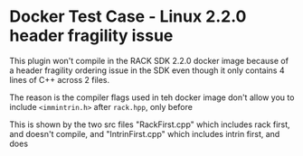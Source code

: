 # Docker Test Case - Linux 2.2.0 header fragility issue

This plugin won't compile in the RACK SDK 2.2.0 docker image because of a header fragility
ordering issue in the SDK even though it only contains 4 lines of C++ across 2 files.

The reason is the compiler flags used in teh docker image don't allow you to include
`<immintrin.h>` after `rack.hpp`, only before

This is shown by the two src files "RackFirst.cpp" which includes rack first, and doesn't
compile, and "IntrinFirst.cpp" which includes intrin first, and does


